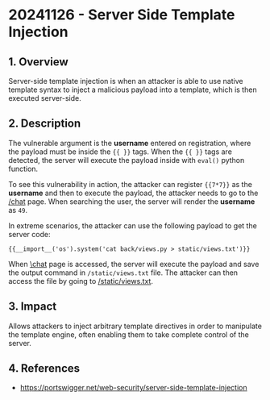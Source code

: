 # 20241126 - Server Side Template Injection

## 1. **Overview**
Server-side template injection is when an attacker is able to use native template syntax to inject a malicious payload into a template, which is then executed server-side.


## 2. **Description**
The vulnerable argument is the **username** entered on registration, where the payload must be inside the `{{ }}` tags. When the `{{ }}` tags are detected, the server will execute the payload inside with `eval()` python function.

To see this vulnerability in action, the attacker can register `{{7*7}}` as the **username** and then to execute the payload, the attacker needs to go to the [/chat](http://social-book-goat-6.deti/chat) page. When searching the user, the server will render the **username** as `49`.

In extreme scenarios, the attacker can use the following payload to get the server code:
```
{{__import__('os').system('cat back/views.py > static/views.txt')}}
```

When [\chat](http://social-book-goat-6.deti/chat) page is accessed, the server will execute the payload and save the output command in `/static/views.txt` file. The attacker can then access the file by going to [/static/views.txt](http://social-book-goat-6.deti/static/views.txt).


## 3. **Impact**
Allows attackers to inject arbitrary template directives in order to manipulate the template engine, often enabling them to take complete control of the server.

## 4. References
* https://portswigger.net/web-security/server-side-template-injection
